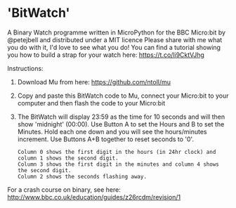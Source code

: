# 'BitWatch' 
A Binary Watch programme written in MicroPython for the BBC Micro:bit by @petejbell and distributed under a MIT licence
Please share with me what you do with it, I'd love to see what you do!
You can find a tutorial showing you how to build a strap for your watch here: https://t.co/li9CktVJhg

Instructions:
1)  Download Mu from here: https://github.com/ntoll/mu
2)  Copy and paste this BitWatch code to Mu, connect your Micro:bit to your computer and then flash the code to your Micro:bit
3)  The BitWatch will display 23:59 as the time for 10 seconds and will then show 'midnight' (00:00).
    Use Button A to set the Hours and B to set the Minutes. Hold each one down and you will see the hours/minutes increment.
    Use Buttons A+B together to reset seconds to '0'.
    
        Column 0 shows the first digit in the hours (in 24hr clock) and column 1 shows the second digit.
        Column 3 shows the first digit in the minutes and column 4 shows the second digit.
        Column 2 shows the seconds flashing away.

For a crash course on binary, see here: http://www.bbc.co.uk/education/guides/z26rcdm/revision/1
